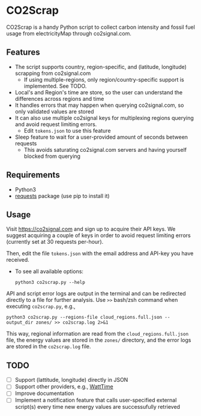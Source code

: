 # CO2Scrap
CO2Scrap is a handy Python script to collect carbon intensity and fossil fuel usage from electricityMap through co2signal.com.

## Features
* The script supports country, region-specific, and (latitude, longitude) scrapping from co2signal.com
  * If using multiple-regions, only region/country-specific support is implemented. See TODO.
* Local's and Region's time are store, so the user can understand the differences across regions and time
* It handles errors that may happen when querying co2signal.com, so only validated values are stored
* It can also use multiple co2signal keys for multiplexing regions querying and avoid request limiting errors.
  -  Edit ```tokens.json``` to use this feature
* Sleep feature to wait for a user-provided amount of seconds between requests
  -  This avoids saturating co2signal.com servers and having yourself blocked from querying
 
 ## Requirements
 
 * Python3
 * [requests](https://pypi.org/project/requests/) package (use pip to install it)
 
## Usage

Visit https://co2signal.com and sign up to acquire their API keys. We suggest acquiring a couple of keys in order to avoid request limiting errors (currently set at 30 requests per-hour).

Then, edit the file ```tokens.json``` with the email address and API-key you have received.

* To see all available options:
   ```
   python3 co2scrap.py --help
   ```

API and script error logs are output in the terminal and can be redirected directly to a file for further analysis. Use ```>>``` bash/zsh command when executing ```co2scrap.py```, e.g.,

```python3 co2scrap.py --regions-file cloud_regions.full.json --output_dir zones/ >> co2scrap.log 2>&1```

This way, regional information are read from the ```cloud_regions.full.json``` file, the energy values are stored in the ```zones/``` directory, and the error logs are stored in the ```co2scrap.log``` file.

## TODO
- [ ] Support (lattitude, longitude) directly in JSON
- [ ] Support other providers, e.g., [WattTime](https://www.watttime.org/api-documentation)
- [ ] Improve documentation
- [ ] Implement a notification feature that calls user-specified external script(s) every time new energy values are successufully retrieved 
